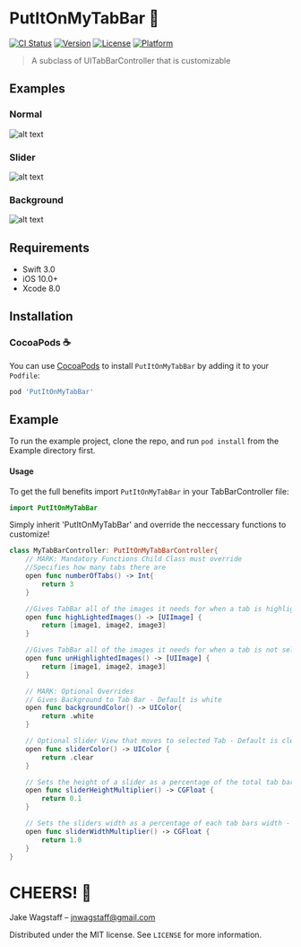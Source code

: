 # PutItOnMyTabBar 🍻
[![CI Status](http://img.shields.io/travis/jnwagstaff/PutItOnMyTabBar.svg?style=flat)](https://travis-ci.org/jnwagstaff/PutItOnMyTabBar)
[![Version](https://img.shields.io/cocoapods/v/PutItOnMyTabBar.svg?style=flat)](http://cocoapods.org/pods/PutItOnMyTabBar)
[![License](https://img.shields.io/cocoapods/l/PutItOnMyTabBar.svg?style=flat)](http://cocoapods.org/pods/PutItOnMyTabBar)
[![Platform](https://img.shields.io/cocoapods/p/PutItOnMyTabBar.svg?style=flat)](http://cocoapods.org/pods/PutItOnMyTabBar)
> A subclass of UITabBarController that is customizable 

## Examples 

### Normal 
![alt text](https://github.com/jnwagstaff/PutItOnMyTabBar/blob/master/gifs/normalGif.gif)

### Slider 
![alt text](https://github.com/jnwagstaff/PutItOnMyTabBar/blob/master/gifs/sliderGif.gif)

### Background 
![alt text](https://github.com/jnwagstaff/PutItOnMyTabBar/blob/master/gifs/backgroundGif.gif)


## Requirements

- Swift 3.0
- iOS 10.0+
- Xcode 8.0

## Installation

### CocoaPods ☕️
You can use [CocoaPods](http://cocoapods.org/) to install `PutItOnMyTabBar` by adding it to your `Podfile`:

```ruby
pod 'PutItOnMyTabBar'
```
## Example

To run the example project, clone the repo, and run `pod install` from the Example directory first.

#### Usage

To get the full benefits import `PutItOnMyTabBar` in your TabBarController file:

``` swift
import PutItOnMyTabBar
```

Simply inherit 'PutItOnMyTabBar' and override the neccessary functions to customize!
```swift
class MyTabBarController: PutItOnMyTabBarController{
    // MARK: Mandatory Functions Child Class must override
    //Specifies how many tabs there are
    open func numberOfTabs() -> Int{
        return 3
    }

    //Gives TabBar all of the images it needs for when a tab is highlighted (in order of Tabs)
    open func highLightedImages() -> [UIImage] {
        return [image1, image2, image3]
    }

    //Gives TabBar all of the images it needs for when a tab is not selected (in order of Tabs) 
    open func unHighlightedImages() -> [UIImage] {
        return [image1, image2, image3]
    }

    // MARK: Optional Overrides 
    // Gives Background to Tab Bar - Default is white 
    open func backgroundColor() -> UIColor{
        return .white
    }

    // Optional Slider View that moves to selected Tab - Default is clear
    open func sliderColor() -> UIColor {
        return .clear
    }

    // Sets the height of a slider as a percentage of the total tab bar height - Default is 10%
    open func sliderHeightMultiplier() -> CGFloat {
        return 0.1
    }

    // Sets the sliders width as a percentage of each tab bars width - Default is 100%
    open func sliderWidthMultiplier() -> CGFloat {
        return 1.0
    }
}
```
# CHEERS! 🍻

Jake Wagstaff – jnwagstaff@gmail.com

Distributed under the MIT license. See ``LICENSE`` for more information.
